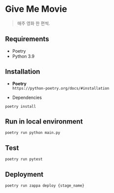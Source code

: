 # Give Me Movie

> 매주 영화 한 편씩.

## Requirements
- Poetry
- Python 3.9

## Installation
- __Poetry__<br>
`https://python-poetry.org/docs/#installation`

- Dependencies<br>
```
poetry install
```

## Run in local environment
```
poetry run python main.py
```

## Test
```
poetry run pytest
```

## Deployment
```
poetry run zappa deploy {stage_name}
```
